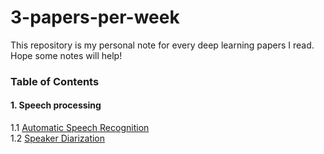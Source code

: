 # 3-papers-per-week
This repository is my personal note for every deep learning papers I read. Hope some notes will help!  

### Table of Contents  
#### 1. Speech processing  
1.1 [Automatic Speech Recognition](speech/asr/Note.md)  
1.2 [Speaker Diarization](speech/diarization/Note.md)  
